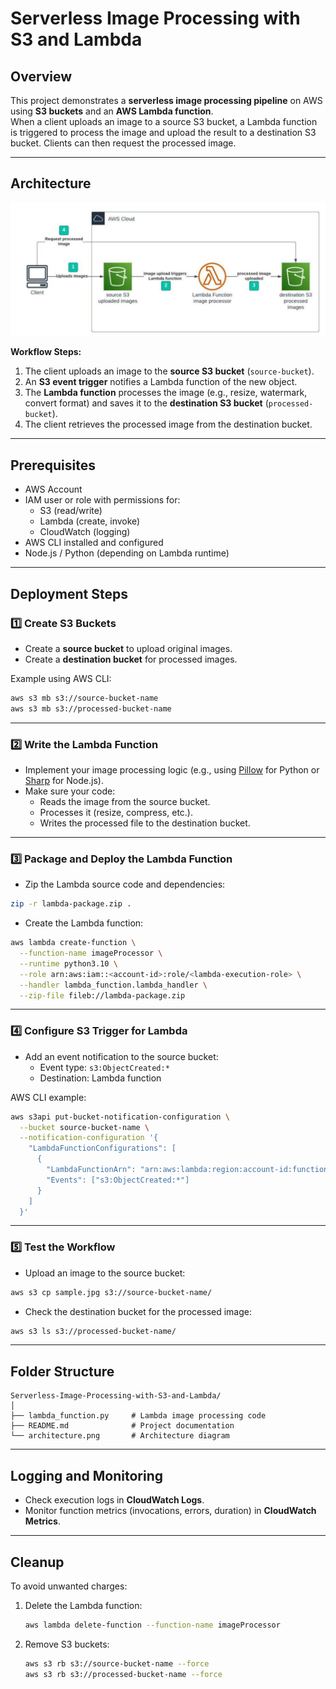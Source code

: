 # Serverless Image Processing with S3 and Lambda

## Overview
This project demonstrates a **serverless image processing pipeline** on AWS using **S3 buckets** and an **AWS Lambda function**.  
When a client uploads an image to a source S3 bucket, a Lambda function is triggered to process the image and upload the result to a destination S3 bucket. Clients can then request the processed image.

---

## Architecture

![Architecture Diagram](Serverless-Image-Processing-with-S3-and-Lambda.png)

**Workflow Steps:**

1. The client uploads an image to the **source S3 bucket** (`source-bucket`).
2. An **S3 event trigger** notifies a Lambda function of the new object.
3. The **Lambda function** processes the image (e.g., resize, watermark, convert format) and saves it to the **destination S3 bucket** (`processed-bucket`).
4. The client retrieves the processed image from the destination bucket.

---

## Prerequisites

- AWS Account  
- IAM user or role with permissions for:
  - S3 (read/write)  
  - Lambda (create, invoke)  
  - CloudWatch (logging)
- AWS CLI installed and configured
- Node.js / Python (depending on Lambda runtime)

---

## Deployment Steps

### 1️⃣ Create S3 Buckets
- Create a **source bucket** to upload original images.
- Create a **destination bucket** for processed images.

Example using AWS CLI:
```bash
aws s3 mb s3://source-bucket-name
aws s3 mb s3://processed-bucket-name
```

---

### 2️⃣ Write the Lambda Function
- Implement your image processing logic (e.g., using [Pillow](https://pillow.readthedocs.io/) for Python or [Sharp](https://sharp.pixelplumbing.com/) for Node.js).  
- Make sure your code:
  - Reads the image from the source bucket.
  - Processes it (resize, compress, etc.).
  - Writes the processed file to the destination bucket.

---

### 3️⃣ Package and Deploy the Lambda Function
- Zip the Lambda source code and dependencies:
```bash
zip -r lambda-package.zip .
```

- Create the Lambda function:
```bash
aws lambda create-function \
  --function-name imageProcessor \
  --runtime python3.10 \
  --role arn:aws:iam::<account-id>:role/<lambda-execution-role> \
  --handler lambda_function.lambda_handler \
  --zip-file fileb://lambda-package.zip
```

---

### 4️⃣ Configure S3 Trigger for Lambda
- Add an event notification to the source bucket:
  - Event type: `s3:ObjectCreated:*`
  - Destination: Lambda function

AWS CLI example:
```bash
aws s3api put-bucket-notification-configuration \
  --bucket source-bucket-name \
  --notification-configuration '{
    "LambdaFunctionConfigurations": [
      {
        "LambdaFunctionArn": "arn:aws:lambda:region:account-id:function:imageProcessor",
        "Events": ["s3:ObjectCreated:*"]
      }
    ]
  }'
```

---

### 5️⃣ Test the Workflow
- Upload an image to the source bucket:
```bash
aws s3 cp sample.jpg s3://source-bucket-name/
```

- Check the destination bucket for the processed image:
```bash
aws s3 ls s3://processed-bucket-name/
```

---

## Folder Structure
```
Serverless-Image-Processing-with-S3-and-Lambda/
│
├── lambda_function.py     # Lambda image processing code
├── README.md              # Project documentation
└── architecture.png       # Architecture diagram
```

---

## Logging and Monitoring
- Check execution logs in **CloudWatch Logs**.
- Monitor function metrics (invocations, errors, duration) in **CloudWatch Metrics**.

---

## Cleanup
To avoid unwanted charges:
1. Delete the Lambda function:
   ```bash
   aws lambda delete-function --function-name imageProcessor
   ```
2. Remove S3 buckets:
   ```bash
   aws s3 rb s3://source-bucket-name --force
   aws s3 rb s3://processed-bucket-name --force
   ```

